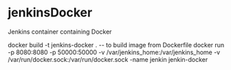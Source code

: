 # jenkinsDocker
Jenkins container containing Docker

docker build -t jenkins-docker .  -- to build image from Dockerfile
docker run -p 8080:8080 -p 50000:50000 -v /var/jenkins_home:/var/jenkins_home -v /var/run/docker.sock:/var/run/docker.sock -name jenkin jenkin-docker
